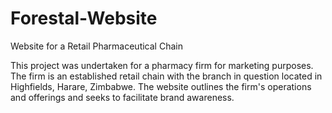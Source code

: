 # Forestal-Website
Website for a Retail Pharmaceutical Chain

This project was undertaken for a pharmacy firm for marketing purposes.
The firm is an established retail chain with the branch in question located in Highfields, Harare, Zimbabwe.
The website outlines the firm's operations and offerings and seeks to facilitate brand awareness.

